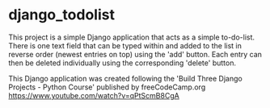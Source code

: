 # django_todolist

This project is a simple Django application that acts as a simple to-do-list. There is one text field that can be typed within and added to the list in reverse order (newest entries on top) using the 'add' button. Each entry can then be deleted individually using the corresponding 'delete' button.


This Django application was created following the 'Build Three Django Projects - Python Course' published by freeCodeCamp.org https://www.youtube.com/watch?v=qPtScmB8CgA
